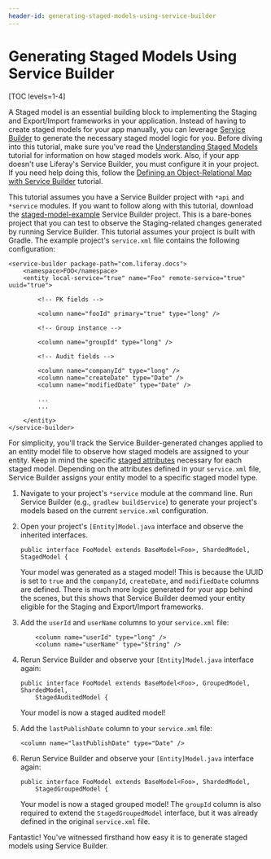 ```yaml
---
header-id: generating-staged-models-using-service-builder
---
```


# Generating Staged Models Using Service Builder

[TOC levels=1-4]

A Staged model is an essential building block to implementing the Staging and
Export/Import frameworks in your application. Instead of having to create staged
models for your app manually, you can leverage
[Service Builder](/docs/7-0/tutorials/-/knowledge_base/t/service-builder) to
generate the necessary staged model logic for you. Before diving into this
tutorial, make sure you've read the
[Understanding Staged Models](/docs/7-0/tutorials/-/knowledge_base/t/understanding-staged-models)
tutorial for information on how staged models work. Also, if your app doesn't 
use Liferay's Service Builder, you must configure it in your project. If you
need help doing this, follow the
[Defining an Object-Relational Map with Service Builder](/docs/7-0/tutorials/-/knowledge_base/t/defining-an-object-relational-map-with-service-builder)
tutorial.

This tutorial assumes you have a Service Builder project with `*api` and
`*service` modules. If you want to follow along with this tutorial, download the
[staged-model-example](/documents/10184/656312/staged-model-example.zip/5b2a8b0f-fa04-ca4a-2345-015871c0a14a)
Service Builder project. This is a bare-bones project that you can test to
observe the Staging-related changes generated by running Service Builder. This
tutorial assumes your project is built with Gradle. The example project's
`service.xml` file contains the following configuration:

    <service-builder package-path="com.liferay.docs">
        <namespace>FOO</namespace>
        <entity local-service="true" name="Foo" remote-service="true" uuid="true">

            <!-- PK fields -->

            <column name="fooId" primary="true" type="long" />

            <!-- Group instance -->

            <column name="groupId" type="long" />

            <!-- Audit fields -->

            <column name="companyId" type="long" />
            <column name="createDate" type="Date" />
            <column name="modifiedDate" type="Date" />

            ...
            ...

        </entity>
    </service-builder>

For simplicity, you'll track the Service Builder-generated changes applied to an
entity model file to observe how staged models are assigned to your entity. Keep
in mind the specific
[staged attributes](/docs/7-0/tutorials/-/knowledge_base/t/understanding-staged-models#important-attributes-in-staging)
necessary for each staged model. Depending on the attributes defined in your
`service.xml` file, Service Builder assigns your entity model to a specific
staged model type.

1.  Navigate to your project's `*service` module at the command line. Run
    Service Builder (e.g., `gradlew buildService`) to generate your project's
    models based on the current `service.xml` configuration.

2.  Open your project's `[Entity]Model.java` interface and observe the inherited
    interfaces.

        public interface FooModel extends BaseModel<Foo>, ShardedModel, StagedModel {

    Your model was generated as a staged model! This is because the UUID is set
    to `true` and the `companyId`, `createDate`, and `modifiedDate` columns are
    defined. There is much more logic generated for your app behind the scenes,
    but this shows that Service Builder deemed your entity eligible for the
    Staging and Export/Import frameworks.

3.  Add the `userId` and `userName` columns to your `service.xml` file:

		    <column name="userId" type="long" />
		    <column name="userName" type="String" />

4.  Rerun Service Builder and observe your `[Entity]Model.java` interface again:

        public interface FooModel extends BaseModel<Foo>, GroupedModel, ShardedModel,
            StagedAuditedModel {

    Your model is now a staged audited model!

5.  Add the `lastPublishDate` column to your `service.xml` file:

        <column name="lastPublishDate" type="Date" />

6.  Rerun Service Builder and observe your `[Entity]Model.java` interface again:

        public interface FooModel extends BaseModel<Foo>, ShardedModel,
            StagedGroupedModel {

    Your model is now a staged grouped model! The `groupId` column is also
    required to extend the `StagedGroupedModel` interface, but it was already
    defined in the original `service.xml` file.
 
Fantastic! You've witnessed firsthand how easy it is to generate staged models
using Service Builder.
